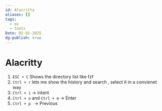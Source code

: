 ```yaml
---
id: Alacritty
aliases: []
tags:
  - os
  - tools
Date: 02-01-2025
dg-publish: true
---
```

# Alacritty

1. `ESC + C` Shows the directory list like fzf 
2. `Ctrl + r` lets me show the history and search , select it in a convienet way 
3. `Ctrl + i` -> intent
4. `Ctrl + o` and `Ctrl + m` -> Enter 
5. `Ctrl + p ` -> Previous 
